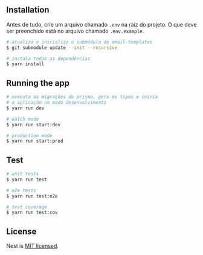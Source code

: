 ## Installation

Antes de tudo, crie um arquivo chamado `.env` na raiz do projeto. O que deve ser preenchido está no arquivo chamado `.env.example`.

```bash
# atualiza e inicializa o submódulo de email-templates
$ git submodule update --init --recursive
```

```bash
# instala todas as dependências
$ yarn install
```

## Running the app

```bash
# executa as migrações do prisma, gera os tipos e inicia
# a aplicação no modo desenvolvimento
$ yarn run dev

# watch mode
$ yarn run start:dev

# production mode
$ yarn run start:prod
```

## Test

```bash
# unit tests
$ yarn run test

# e2e tests
$ yarn run test:e2e

# test coverage
$ yarn run test:cov
```

## License

Nest is [MIT licensed](LICENSE).
